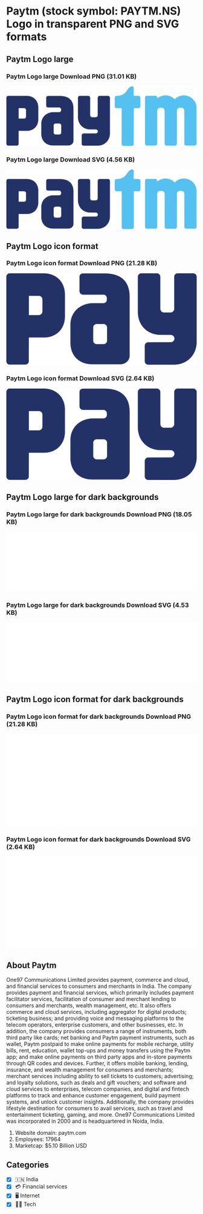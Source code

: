 # Paytm (stock symbol: PAYTM.NS) Logo in transparent PNG and SVG formats

## Paytm Logo large

### Paytm Logo large Download PNG (31.01 KB)

![Paytm Logo large Download PNG (31.01 KB)](/img/orig/PAYTM.NS_BIG-463f18d2.png)

### Paytm Logo large Download SVG (4.56 KB)

![Paytm Logo large Download SVG (4.56 KB)](/img/orig/PAYTM.NS_BIG-faa15475.svg)

## Paytm Logo icon format

### Paytm Logo icon format Download PNG (21.28 KB)

![Paytm Logo icon format Download PNG (21.28 KB)](/img/orig/PAYTM.NS-2ad1fe66.png)

### Paytm Logo icon format Download SVG (2.64 KB)

![Paytm Logo icon format Download SVG (2.64 KB)](/img/orig/PAYTM.NS-a28b5771.svg)

## Paytm Logo large for dark backgrounds

### Paytm Logo large for dark backgrounds Download PNG (18.05 KB)

![Paytm Logo large for dark backgrounds Download PNG (18.05 KB)](/img/orig/PAYTM.NS_BIG.D-d7c46d27.png)

### Paytm Logo large for dark backgrounds Download SVG (4.53 KB)

![Paytm Logo large for dark backgrounds Download SVG (4.53 KB)](/img/orig/PAYTM.NS_BIG.D-0b88f8f7.svg)

## Paytm Logo icon format for dark backgrounds

### Paytm Logo icon format for dark backgrounds Download PNG (21.28 KB)

![Paytm Logo icon format for dark backgrounds Download PNG (21.28 KB)](/img/orig/PAYTM.NS.D-bc706f29.png)

### Paytm Logo icon format for dark backgrounds Download SVG (2.64 KB)

![Paytm Logo icon format for dark backgrounds Download SVG (2.64 KB)](/img/orig/PAYTM.NS.D-94dde052.svg)

## About Paytm

One97 Communications Limited provides payment, commerce and cloud, and financial services to consumers and merchants in India. The company provides payment and financial services, which primarily includes payment facilitator services, facilitation of consumer and merchant lending to consumers and merchants, wealth management, etc. It also offers commerce and cloud services, including aggregator for digital products; ticketing business; and providing voice and messaging platforms to the telecom operators, enterprise customers, and other businesses, etc. In addition, the company provides consumers a range of instruments, both third party like cards; net banking and Paytm payment instruments, such as wallet, Paytm postpaid to make online payments for mobile recharge, utility bills, rent, education, wallet top-ups and money transfers using the Paytm app; and make online payments on third party apps and in-store payments through QR codes and devices. Further, it offers mobile banking, lending, insurance, and wealth management for consumers and merchants; merchant services including ability to sell tickets to customers; advertising; and loyalty solutions, such as deals and gift vouchers; and software and cloud services to enterprises, telecom companies, and digital and fintech platforms to track and enhance customer engagement, build payment systems, and unlock customer insights. Additionally, the company provides lifestyle destination for consumers to avail services, such as travel and entertainment ticketing, gaming, and more. One97 Communications Limited was incorporated in 2000 and is headquartered in Noida, India.

1. Website domain: paytm.com
2. Employees: 17964
3. Marketcap: $5.10 Billion USD


## Categories
- [x] 🇮🇳 India
- [x] 💳 Financial services
- [x] 🖥️ Internet
- [x] 👩‍💻 Tech
